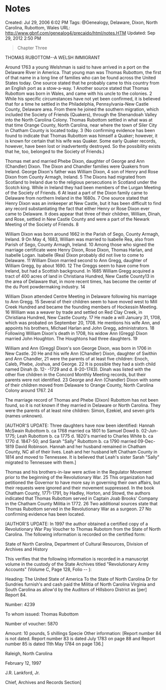 # Notes

Created: Jul 29, 2006 6:02 PM
Tags: @Genealogy, Delaware, Dixon, North Carolina, Rubottom, Wales
URL: http://www.gbnf.com/genealog4/precaido/html/notes.HTM
Updated: Sep 29, 2012 2:50 PM

> Chapter Three

THOMAS RUBOTTOM--A WELSH IMMIGRANT

Around 1763 a young Welshman is said to have arrived in a port on the Delaware River in America. That young man was Thomas Rubottom, the first of that name in a long line of families who can be found across the United States today. One source stated that he probably came to this country from an English port as a stow-a-way. 1 Another source stated that Thomas Rubottom was born in Wales, and came with his uncle to the colonies. 2 While his specific circumstances have not yet been confirmed, it is believed that for a time he settled in the Philadelphia, Pennsylvania-New Castle County, Delaware area. From there he joined the southern migration, which included the Society of Friends (Quakers), through the Shenandoah Valley into the North Carolina Colony. Thomas Rubottom settled in what was at that time Orange County, North Carolina, near where the town of Siler City in Chatham County is located today. 3 (No confirming evidence has been found to indicate that Thomas Rubottom was himself a Quaker; however, it is known for certain that his wife was Quaker. Some early Quaker records, however, have been lost or inadvertently destroyed. So the possibility exists that he, too, belonged to the Society of Friends.)

Thomas met and married Phebe Dixon, daughter of George and Ann (Chandler) Dixon. The Dixon and Chandler families were Quakers from Ireland. George Dixon's father was William Dixon, 4 son of Henry and Rose Dixon from County Armagh, Ireland. 5 The Dixons had migrated from Scotland to Ireland due to the religious persecutions in Scotland under the Scotch king. While in Ireland they had been members of the Lurgan Meeting of the Society of Friends. 6 At least a part of the Dixon family came to Delaware from northern Ireland in the 1680s. 7 One source stated that Henry Dixon was an innkeeper at New Castle, but it has been difficult to find any record substantiating the fact that either Henry or Rose Dixon ever came to Delaware. It does appear that three of their children, William, Dinah, and Rose, settled in New Castle County and were a part of the Newark Meeting of the Society of Friends. 8

William Dixon was born around 1662 in the Parish of Sego, County Armagh, Ireland. 9 On May 4, 1683, William was married to Isabelle Rea, also from Parish of Sego, County Armagh, Ireland. 10 Among those who signed the marriage certificate were Henry Dixon, Rose Dixon, Thomas Harlan, and Isabelle Logan. Isabelle (Rea) Dixon probably did not live to come to Delaware. 11 William Dixon married second to Ann Gregg, daughter of William Gregg, by about 1690. 12 The Greggs seem to have come from Ireland, but had a Scottish background. In 1685 William Gregg acquired a tract of 400 acres of land in Christiana Hundred, New Castle County13 in the area of Delaware that, in more recent times, has become the center of the du Pont powdermaking industry. 14

William Dixon attended Centre Meeting in Delaware following his marriage to Ann Gregg. 15 Several of their children seem to have moved west to Mill Creek Hundred and became the founding members of Hockessin Meeting. 16 William was a weaver by trade and settled on Red Clay Creek, in Christiana Hundred, New Castle County. 17 He made a will January 31, 1708, which was probated on September 20, 1708. He mentions his wife Ann, and appoints his brothers, Michael Harlan and John Gregg, administrators. 18 Following William Dixon's death in 1708, his widow Ann (Gregg) Dixon married John Houghton. The Houghtons had three daughters. 19

William and Ann (Gregg) Dixon's son George Dixon, was born in 1706 in New Castle. 20 He and his wife Ann (Chandler) Dixon, daughter of Swithin and Ann Chandler, 21 were the parents of at least five children: Enoch, Caleb, Phebe, Joshua, and George. 22 It is possible they had a sixth child named Dinah (b. 12- -1729 and d. 8-20-1743). Dinah was listed with the other five children in the Concord Monthly Meeting records, but their parents were not identified. 23 George and Ann (Chandler) Dixon with some of their children moved from Delaware to Orange County, North Carolina Colony around 1767. 24

The marriage record of Thomas and Phebe (Dixon) Rubottom has not been found, so it is not known if they married in Delaware or North Carolina. They were the parents of at least nine children: Simon, Ezekiel, and seven girls (names unknown).

[AUTHOR'S UPDATE: Three daughters have now been identified: Hannah McSwain Rubottom b. ca 1768 married ca 1801 to Samuel Dowd b. 02-Jun-1775; Leah Rubottom b. ca 1775 d. 1820's married to Charles White b. ca 1770 d. 1847-50; and Sarah "Sally" Rubottom b. ca 1790 married 09-Dec-1819 David Robinson. Hannah and her husband remained in Chatham County, NC all of their lives. Leah and her husband left Chatham County in 1814 and moved to Tennessee. It is believed that Leah's sister Sarah "Sally" migrated to Tennessee with them.]

Thomas and his brothers-in-law were active in the Regulator Movement prior to the beginning of the Revolutionary War. 25 This organization had petitioned the Governor to have more say in governing their own affairs, but their requests were ignored and their movement suppressed. In the book Chatham County, 1771-1791, by Hadley, Horton, and Stowd, the authors indicated that Thomas Rubottom served in Captain Joab Brooks' Company in the Chatham County Militia in 1772. 26 Two additional sources state that Thomas Rubottom served in the Revolutionary War as a surgeon. 27 No confirming evidence has been located.

[AUTHOR'S UPDATE: In 1997 the author obtained a certified copy of a Revolutionary War Pay Voucher to Thomas Rubotom from the State of North Carolina. The following information is recorded on the certified form:

State of North Carolina, Department of Cultural Resources, Division of Archives and History

This verifies that the following information is recorded in a manuscript volume in the custody of the State Archives titled "Revolutionary Army Accounts" (Volume C, Page 128, Folio -- ):

Heading: The United State of America To the State of North Carolina Dr for Sundries furnish's and cash paid the Militia of North Carolina Virginia and South Carolina as allow'd by the Auditors of Hillsboro District as [per] Report 84.

Number: 4239

To whom issued: Thomas Rubottom

Number of voucher: 5870

Amount: 10 pounds, 5 shillings Specie Other information: [Report number 84 is not dated. Report number 83 is dated July 1783 on page 88 and Report number 85 is dated 11th May 1784 on page 136.]

Raleigh, North Carolina

February 12, 1997

J.R. Lankford, Jr.

Chief, Archives and Records Section]